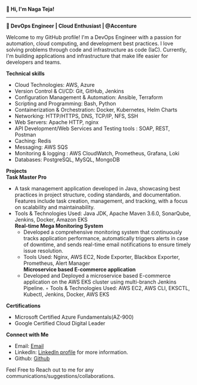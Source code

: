 **👋 Hi, I'm Naga Teja!**
**********************************************************************************************************************************************************************************************************************
**🚀 DevOps Engineer | Cloud Enthusiast | @Accenture**

Welcome to my GitHub profile! I'm a DevOps Engineer with a passion for automation, cloud computing, and development best practices. I love solving problems through code and infrastructure as code (IaC). Currently, I'm building applications and infrastructure that make life easier for developers and teams.

**Technical skills**
 * Cloud Technologies: AWS, Azure
 * Version Control & CI/CD: Git, GitHub, Jenkins
 * Configuration Management & Automation: Ansible, Terraform
 * Scripting and Programming: Bash, Python
 * Containerization & Orchestration: Docker, Kubernetes, Helm Charts
 * Networking: HTTP/HTTPS, DNS, TCP/IP, NFS, SSH
 * Web Servers: Apache HTTP, nginx
 * API Development/Web Services and Testing tools : SOAP, REST, Postman
 * Caching: Redis
 * Messaging: AWS SQS
 * Monitoring & logging : AWS CloudWatch, Prometheus, Grafana, Loki
 * Databases: PostgreSQL, MySQL, MongoDB

**Projects**<br>
  **Task Master Pro**
  * A task management application developed in Java, showcasing best practices in project structure, coding standards, and documentation. Features include task creation, management, and tracking, with a focus 
       on scalability and maintainability.
  * Tools & Technologies Used: Java JDK, Apache Maven 3.6.0, SonarQube, Jenkins, Docker, Amazon EKS<br>
  **Real-time Mega Monitoring System**
     * Developed a comprehensive monitoring system that continuously tracks application performance, automatically triggers alerts in case of downtime, and sends real-time email notifications to ensure timely 
        issue resolution.
     * Tools Used: Nginx, AWS EC2, Node Exporter, Blackbox Exporter, Prometheus, Alert Manager<br> 
  **Microservice based E-commerce application**
     * Developed and Deployed a microservice based E-commerce application on the AWS EKS cluster using multi-branch Jenkins Pipeline.
     ◦ Tools & Technologies Used: AWS EC2, AWS CLI, EKSCTL, Kubectl, Jenkins, Docker, AWS EKS

**Certifications**
   * Microsoft Certified Azure Fundamentals(AZ-900)
   * Google Certified Cloud Digital Leader

**Connect with Me**
   * Email: [Email](jettinagateja939@gmail.com)
   * LinkedIn: [LinkedIn profile](https://www.linkedin.com/in/naga-teja-jetti/) for more information.
   * Github: [Github](https://github.com/jettinagateja)

 Feel Free to Reach out to me for any communications/suggestions/collaborations.
